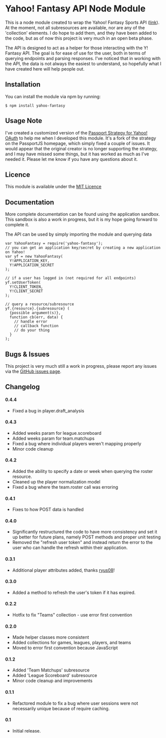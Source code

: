 Yahoo! Fantasy API Node Module
======

This is a node module created to wrap the Yahoo! Fantasy Sports API ([link](https://developer.yahoo.com/fantasysports/guide/index.html)). At the moment, not all subresources are available, nor are any of the 'collection' elements. I do hope to add them, and they have been added to the code, but as of now this project is very much in an open beta phase.

The API is designed to act as a helper for those interacting with the Y! Fantasy API. The goal is for ease of use for the user, both in terms of querying endpoints and parsing responses. I've noticed that in working with the API, the data is not always the easiest to understand, so hopefully what I have created here will help people out.

Installation
-------
You can install the module via npm by running:

    $ npm install yahoo-fantasy

Usage Note
-------
I've created a customized version of the [Passport Strategy for Yahoo! OAuth](https://github.com/whatadewitt/passport-yahoo-oauth) to help me when I developed this module. It's a fork of the strategy on the PassportJS homepage, which simply fixed a couple of issues. It would appear that the original creator is no longer supporting the strategy, and I may have missed some things, but it has worked as much as I've needed it. Please let me know if you have any questions about it.

Licence
-------
This module is available under the [MIT Licence](http://opensource.org/licenses/MIT)

Documentation
-------
More complete documentation can be found using the application sandbox. This sandbox is also a work in progress, but it is my hope going forward to complete it.

The API can be used by simply importing the module and querying data

    var YahooFantasy = require('yahoo-fantasy');
    // you can get an application key/secret by creating a new application on Yahoo!
    var yf = new YahooFantasy(
      Y!APPLICATION_KEY,
      Y!APPLICATION_SECRET
    );

    // if a user has logged in (not required for all endpoints)
    yf.setUserToken(
      Y!CLIENT_TOKEN,
      Y!CLIENT_SECRET
    );

    // query a resource/subresource
    yf.{resource}.{subresource} (
      {possible argument(s)},
      function cb(err, data) {
        // handle error
        // callback function
        // do your thing
      }
    );

Bugs & Issues
-------
This project is very much still a work in progress, please report any issues via the [GitHub issues page](https://github.com/whatadewitt/yfsapi/issues).

Changelog
-------

#### 0.4.4
  * Fixed a bug in player.draft_analysis

#### 0.4.3
  * Added weeks param for league.scoreboard
  * Added weeks param for team.matchups
  * Fixed a bug where individual players weren't mapping properly
  * Minor code cleanup

#### 0.4.2
  * Added the ability to specify a date or week when querying the roster resource.
  * Cleaned up the player normalization model
  * Fixed a bug where the team.roster call was erroring

#### 0.4.1
  * Fixes to how POST data is handled

#### 0.4.0
  * Significantly restructured the code to have more consistency and set it up better for future plans, namely POST methods and proper unit testing
  * Removed the "refresh user token" and instead return the error to the user who can handle the refresh within their application. 

#### 0.3.1
  * Additional player attributes added, thanks [ryus08](https://github.com/ryus08)!

#### 0.3.0
  * Added a method to refresh the user's token if it has expired.

#### 0.2.2
  * Hotfix to fix "Teams" collection - use error first convention

#### 0.2.0
  * Made helper classes more consistent
  * Added collections for games, leagues, players, and teams
  * Moved to error first convention because JavaScript

#### 0.1.2
  * Added 'Team Matchups' subresource
  * Added 'League Scoreboard' subresource
  * Minor code cleanup and improvements

#### 0.1.1
  * Refactored module to fix a bug where user sessions were not necessarily unique because of require caching.

#### 0.1
  * Initial release.
